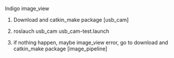 Indigo image_view

1. Download and catkin_make package [usb_cam]

2. roslauch usb_cam usb_cam-test.launch

3. if nothing happen, maybe image_view error, go to download and catkin_make package [image_pipeline]

